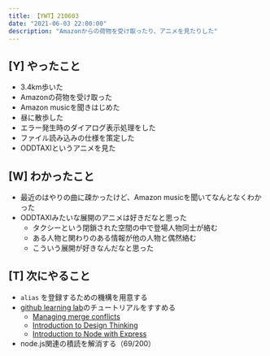 ```yaml
---
title: 【YWT】210603
date: "2021-06-03 22:00:00"
description: "Amazonからの荷物を受け取ったり、アニメを見たりした"
---
```


## [Y] やったこと

- 3.4km歩いた
- Amazonの荷物を受け取った
- Amazon musicを聞きはじめた
- 昼に散歩した
- エラー発生時のダイアログ表示処理をした
- ファイル読み込みの仕様を策定した
- ODDTAXIというアニメを見た

## [W] わかったこと

- 最近のはやりの曲に疎かったけど、Amazon musicを聞いてなんとなくわかった
- ODDTAXIみたいな展開のアニメは好きだなと思った
  - タクシーという閉鎖された空間の中で登場人物同士が絡む
  - ある人物と関わりのある情報が他の人物と偶然絡む
  - こういう展開が好きなんだなと思った

## [T] 次にやること

- `alias` を登録するための機構を用意する
- [github learning lab](https://lab.github.com/githubtraining)のチュートリアルをすすめる
  - [Managing merge conflicts](https://lab.github.com/githubtraining/managing-merge-conflicts)
  - [Introduction to Design Thinking](https://lab.github.com/githubtraining/introduction-to-design-thinking)
  - [Introduction to Node with Express](https://lab.github.com/everydeveloper/introduction-to-node-with-express)
- node.js関連の積読を解消する（69/200）

<!-- https://twitter.com/camomile_cafe/status/1400443987006156803?s=20 -->
